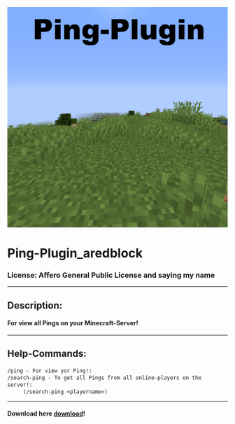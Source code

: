 ![Error at loading](logo.png)
# Ping-Plugin_aredblock

### License: Affero General Public License and saying my name

<hr>

## Description:
#### For view all Pings on your Minecraft-Server!

<hr>

## Help-Commands:

````
/ping - For view yor Ping!: 
/search-ping - To get all Pings from all online-players on the server!: 
     (/search-ping <playername>)
````

<hr>

#### Download here [download](https://www.mediafire.com/file/09xfxgn48iy7gng/health_challenge-0.5.jar/file)!


